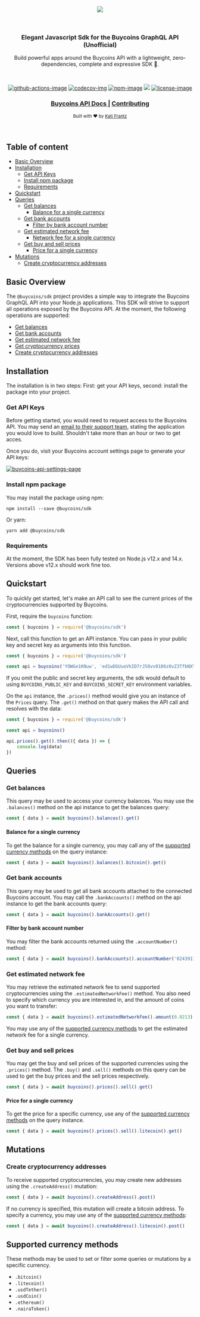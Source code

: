 <div align="center">
  <br />
  <br />
  <img src="https://gblobscdn.gitbook.com/spaces%2F-M-tI8F1HM2T7LaWvK5j%2Favatar.png?alt=media">
</div>

<br />
<br />

<div align="center">
  <h3>
    <strong>
    Elegant Javascript Sdk for the Buycoins GraphQL API (Unofficial)
    </strong>
  </h3>
  <p>Build powerful apps around the Buycoins API with a lightweight, zero-dependencies, complete and expressive SDK 🚀. </p>
</div>

<br />

<div align="center">


[![github-actions-image]][github-actions-url] [![codecov-img]][codecov-url] [![npm-image]][npm-url] ![][typescript-image] [![license-image]][license-url]

</div>

<div align="center">
  <h3>
    <a href="https://developers.buycoins.africa/">
      Buycoins API Docs
    </a>
    <span> | </span>
    <a href="CONTRIBUTING.md">
      Contributing
    </a>
  </h3>
</div>


<div align="center">
  <sub>Built with ❤︎ by <a href="https://twitter.com/bahdcoder">Kati Frantz</a>
</div>

<br />
<br />

## Table of content

- [Basic Overview](#basic-overview)
- [Installation](#installation)
    - [Get API Keys](#get-api-keys)
    - [Install npm package](#install-npm-package)
    - [Requirements](#requirements)
- [Quickstart](#quickstart)
- [Queries](#queries)
    - [Get balances](#get-balances)
        - [Balance for a single currency](#balance-for-a-single-currency)
    - [Get bank accounts](#get-bank-accounts)
        - [Filter by bank account number](#filter-by-bank-account-number)
    - [Get estimated network fee](#get-estimated-network-fee)
        - [Network fee for a single currency](#network-fee-for-a-single-currency)
    - [Get buy and sell prices](#get-buy-and-sell-prices)
        - [Price for a single currency](#price-for-a-single-currency)
- [Mutations](#mutations)
    - [Create cryptocurrency addresses](#create-cryptocurrency-addresses)

## Basic Overview
The `@buycoins/sdk` project provides a simple way to integrate the Buycoins GraphQL API into your Node.js applications. This SDK will strive to support all operations exposed by the Buycoins API. At the moment, the following operations are supported:

- [Get balances](#get-balances)
- [Get bank accounts](#get-bank-accounts)
- [Get estimated network fee](#get-estimated-network-fee)
- [Get cryptocurrency prices](#get-cryptocurrency-prices)
- [Create cryptocurrency addresses](#create-cryptocurrency-addresses)

## Installation
The installation is in two steps: First: get your API keys, second: install the package into your project.

### Get API Keys
Before getting started, you would need to request access to the Buycoins API. You may send an [email to their support team](mailto:support@buycoins.africa), stating the application you would love to build. Shouldn't take more than an hour or two to get acces.

Once you do, visit your Buycoins account settings page to generate your API keys:

[![buycoins-api-settings-page](https://res.cloudinary.com/bahdcoder/image/upload/v1612330294/buycoins-visit-api-settings-page_fm7i1w.png)](https://buycoins.africa/settings/api)

### Install npm package
You may install the package using npm:

```shell
npm install --save @buycoins/sdk
```

Or yarn:

```shell
yarn add @buycoins/sdk
```

### Requirements
At the moment, the SDK has been fully tested on Node.js v12.x and 14.x. Versions above v12.x should work fine too.

## Quickstart
To quickly get started, let's make an API call to see the current prices of the cryptocurrencies supported by Buycoins.

First, require the `buycoins` function:

```js
const { buycoins } = require('@buycoins/sdk')
```

Next, call this function to get an API instance. You can pass in your public key and secret key as arguments into this function. 

```js
const { buycoins } = require('@buycoins/sdk')

const api = buycoins('YOWGe1KNuw', 'ed1wDGUuoVkID7rJ58vv0186z0vZ3TfbNXYiPsiC')
```

If you omit the public and secret key arguments, the sdk would default to using `BUYCOINS_PUBLIC_KEY` and `BUYCOINS_SECRET_KEY` environment variables.

On the `api` instance, the `.prices()` method would give you an instance of the `Prices` query. The `.get()` method on that query makes the API call and resolves with the data:

```js
const { buycoins } = require('@buycoins/sdk')

const api = buycoins()

api.prices().get().then(({ data }) => {
    console.log(data)
})
```

## Queries
### Get balances
This query may be used to access your currency balances. You may use the `.balances()` method on the api instance to get the balances query:

```js
const { data } = await buycoins().balances().get()
```

#### Balance for a single currency
To get the balance for a single currency, you may call any of the [supported currency methods](#supported-currency-methods) on the query instance:

```js
const { data } = await buycoins().balances().bitcoin().get()
```

### Get bank accounts
This query may be used to get all bank accounts attached to the connected Buycoins account. You may call the `.bankAccounts()` method on the api instance to get the bank accounts query:

```js
const { data } = await buycoins().bankAccounts().get()
```

#### Filter by bank account number
You may filter the bank accounts returned using the `.accountNumber()` method:

```js
const { data } = await buycoins().bankAccounts().accountNumber('0243911239').get()
```

### Get estimated network fee
You may retrieve the estimated network fee to send supported cryptocurrencies using the `.estimatedNetworkFee()` method. You also need to specify which currency you are interested in, and the amount of coins you want to transfer:

```js
const { data } = await buycoins().estimatedNetworkFee().amount(0.0213).ethereum().get()
```

You may use any of the [supported currency methods](#supported-currency-methods) to get the estimated network fee for a single currency.

### Get buy and sell prices
You may get the buy and sell prices of the supported currencies using the `.prices()` method. The `.buy()` and `.sell()` methods on this query can be used to get the buy prices and the sell prices respectively.

```js
const { data } = await buycoins().prices().sell().get()
```

#### Price for a single currency
To get the price for a specific currency, use any of the [supported currency methods](#supported-currency-methods) on the query instance.

```js
const { data } = await buycoins().prices().sell().litecoin().get()
```

## Mutations

### Create cryptocurrency addresses
To receive supported cryptocurrencies, you may create new addresses using the `.createAddress()` mutation:

```js
const { data } = await buycoins().createAddress().post()
```

If no currency is specified, this mutation will create a bitcoin address. To specify a currency, you may use any of the [supported currency methods](#supported-currency-methods):

```js
const { data } = await buycoins().createAddress().litecoin().post()
```

## Supported currency methods
These methods may be used to set or filter some queries or mutations by a specific currency.

- `.bitcoin()`
- `.litecoin()`
- `.usdTether()`
- `.usdCoin()`
- `.ethereum()`
- `.nairaToken()`

[github-actions-image]: https://img.shields.io/github/workflow/status/bahdcoder/buycoins-sdk/Tests%20&%20code%20coverage?style=for-the-badge
[github-actions-url]: https://github.com/bahdcoder/buycoins-sdk/actions "github-actions"

[npm-image]: https://img.shields.io/npm/v/@buycoins/sdk.svg?style=for-the-badge&logo=npm
[npm-url]: https://www.npmjs.com/package/@buycoins/sdk "npm"

[typescript-image]: https://img.shields.io/badge/Typescript-294E80.svg?style=for-the-badge&logo=typescript

[license-url]: LICENSE.md
[license-image]: https://img.shields.io/github/license/bahdcoder/buycoins-sdk?style=for-the-badge
[codecov-img]: https://img.shields.io/codecov/c/gh/bahdcoder/buycoins-sdk?style=for-the-badge&token=ZO8QVVDTIB&logo=codecov
[codecov-url]: https://app.codecov.io/gh/bahdcoder/buycoins-sdk/

